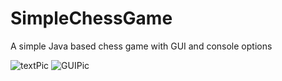 # SimpleChessGame
A simple Java based chess game with GUI and console options

![textPic](https://user-images.githubusercontent.com/34193029/135157242-698fd146-96d4-4f98-96be-fa653a43bef9.png)
![GUIPic](https://user-images.githubusercontent.com/34193029/135157225-d29c4c9a-a4ae-4143-b45e-f1dbefba7193.png)

